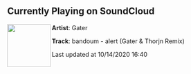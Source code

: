 ## Currently Playing on SoundCloud

[<img align="left" width="100" src="https://i1.sndcdn.com/artworks-unrFxZerO3XFPszS-W45d6Q-t50x50.jpg">](https://soundcloud.com/gateraudio/alert-remix)

**Artist**: Gater 

**Track**: bandoum - alert (Gater & Thorjn Remix)

Last updated at 10/14/2020 16:40
